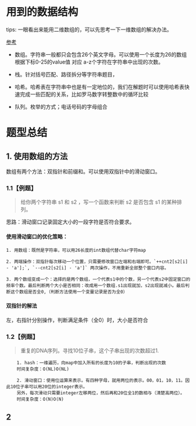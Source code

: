 # 用到的数据结构

tips: 一眼看出来能用二维数组的，可以先思考一下一维数组的解决办法。


[参考](https://leetcode-cn.com/problems/MPnaiL/solution/shua-chuan-jian-zhi-offer-day08-zi-fu-ch-pasw/)
- 数组。字符串一般都只会包含26个英文字母。可以使用一个长度为26的数组根据下标0-25的value值 对应 a-z个字符在字符串中出现的次数。

- 栈。针对括号匹配、路径拆分等字符串题目，

- 哈希。哈希表在字符串中也是有一定地位的，我们在解题时可以使用哈希表快速完成一些匹配的关系，比如罗马数字转整数中的循环比较

- 队列。枚举的方式；电话号码的字母组合

# 题型总结

## 1. 使用数组的方法
数组有两个方法：双指针和前缀和。可以使用双指针中的滑动窗口。

### 1.1【例题】 
> 给你两个字符串 s1 和 s2 ，写一个函数来判断 s2 是否包含 s1 的某种排列。

思路：滑动窗口记录固定大小的一段字符是否符合要求。

#### 使用滑动窗口的优化策略：
    
    1. 用数组：既然是字符串，可以用26长度的int数组代替char字符map
    
    2. 两端操作：双指针每次移动一个位置，只需要修改窗口左端和右端即可。`++cnt2[s2[i] - 'a'];`, `--cnt2[s2[i] - 'a']` 两次操作，不用重新全部整个窗口内容。
    
    3. 两个数组变成一个：选择的是两个数组，一个代表s1中的个数，另一个代表s2中固定窗口的频率个数。最后判断两个大小是否相同：改成用一个数组.s1出现就加，s2出现就减小。最后判断这个数组是否全0,（判断方法使用一个变量记录是否为全0）
    
#### 双指针的解法
左，右指针分别操作，判断满足条件（全0）时，大小是否符合

### 1.2【例题】
> 重复的DNA序列。寻找10位子串，这个子串出现的次数超过1.

```
    1. hash：一维遍历，向map中加入所有的长度为10的子串，判断出现的次数
    时间复杂度：O(NL)O(NL)
    
    2. 滑动窗口：使用位运算来表示。有四种字母，就用两位的表示。00，01，10，11。因此10位子串可以用20位的integer表示。
    另外，每次滑动只需要integer左移两位，然后再和20位全1的数相与（清楚高两位）。
    时间复杂度：O(N)O(N)
```

## 2 

